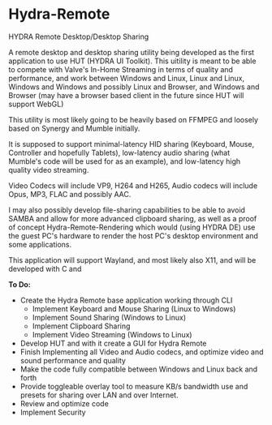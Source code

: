 # Hydra-Remote
HYDRA Remote Desktop/Desktop Sharing

A remote desktop and desktop sharing utility being developed as the first application to use HUT (HYDRA UI Toolkit). This uitility is meant to be able to compete with Valve's In-Home Streaming in terms of quality and performance, and work between Windows and Linux, Linux and Linux, Windows and Windows and possibly Linux and Browser, and Windows and Browser (may have a browser based client in the future since HUT will support WebGL)

This utility is most likely going to be heavily based on FFMPEG and loosely based on Synergy and Mumble initially.

It is supposed to support minimal-latency HID sharing (Keyboard, Mouse, Controller and hopefully Tablets), low-latency audio sharing (what Mumble's code will be used for as an example), and low-latency high quality video streaming.

Video Codecs will include VP9, H264 and H265, Audio codecs will include Opus, MP3, FLAC and possibly AAC.

I may also possibly develop file-sharing capabilities to be able to avoid SAMBA and allow for more advanced clipboard sharing, as well as a proof of concept Hydra-Remote-Rendering which would (using HYDRA DE) use the guest PC's hardware to render the host PC's desktop environment and some applications.

This application will support Wayland, and most likely also X11, and will be developed with C and


**To Do:**

* Create the Hydra Remote base application working through CLI
  * Implement Keyboard and Mouse Sharing (Linux to Windows)
  * Implement Sound Sharing (Windows to Linux)
  * Implement Clipboard Sharing
  * Implement Video Streaming (Windows to Linux)
* Develop HUT and with it create a GUI for Hydra Remote
* Finish Implementing all Video and Audio codecs, and optimize video and sound performance and quality
* Make the code fully compatible between Windows and Linux back and forth
* Provide toggleable overlay tool to measure KB/s bandwidth use and presets for sharing over LAN and over Internet.
* Review and optimize code
* Implement Security
